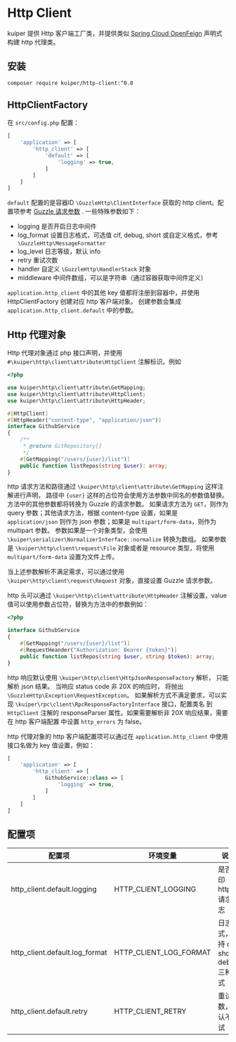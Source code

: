 # Http Client

kuiper 提供 Http 客户端工厂类，并提供类似 [Spring Cloud OpenFeign](https://spring.io/projects/spring-cloud-openfeign) 声明式 
构建 http 代理类。

## 安装

```bash
composer require kuiper/http-client:^0.8
```

## HttpClientFactory

在 `src/config.php` 配置：

```php
[
    'application' => [
        'http_client' => [
            'default' => [
                'logging' => true,
            ]
        ]
    ]
]
```

`default` 配置的是容器ID `\GuzzleHttp\ClientInterface` 获取的 http client。配置项参考 [Guzzle 请求参数](https://docs.guzzlephp.org/en/stable/request-options.html) .
一些特殊参数如下：
- logging 是否开启日志中间件
- log_format 设置日志格式，可选值 clf, debug, short 或自定义格式，参考 `\GuzzleHttp\MessageFormatter`
- log_level 日志等级，默认 info
- retry 重试次数
- handler 自定义 `\GuzzleHttp\HandlerStack` 对象
- middleware 中间件数组，可以是字符串（通过容器获取中间件定义）

`application.http_client` 中的其他 key 值都将注册到容器中，并使用 HttpClientFactory 创建对应 http 客户端对象。
创建参数会集成 `application.http_client.default` 中的参数。

## Http 代理对象

Http 代理对象通过 php 接口声明，并使用 `#\kuiper\http\client\attribute\HttpClient` 注解标识。例如

```php
<?php

use kuiper\http\client\attribute\GetMapping;
use kuiper\http\client\attribute\HttpClient;
use kuiper\http\client\attribute\HttpHeader;

#[HttpClient]
#[HttpHeader("content-type", "application/json")]
interface GithubService
{
    /**
     * @return GitRepository[]
     */
    #[GetMapping("/users/{user}/list")]
    public function listRepos(string $user): array;
}
```

http 请求方法和路径通过 `\kuiper\http\client\attribute\GetMapping` 这样注解进行声明，
路径中 `{user}` 这样的占位符会使用方法参数中同名的参数值替换。方法中的其他参数都将转换为 Guzzle 的请求参数。
如果请求方法为 `GET`，则作为 query 参数；其他请求方法，根据 content-type 设置，如果是 `application/json`
则作为 json 参数；如果是 `multipart/form-data`，则作为 multipart 参数。
参数如果是一个对象类型，会使用 `\kuiper\serializer\NormalizerInterface::normalize` 转换为数组。
如果参数是 `\kuiper\http\client\request\File` 对象或者是 resource 类型，将使用 `multipart/form-data` 设置为文件上传。

当上述参数解析不满足需求，可以通过使用 `\kuiper\http\client\request\Request` 对象，直接设置 Guzzle 请求参数。

http 头可以通过 `\kuiper\http\client\attribute\HttpHeader` 注解设置，value 值可以使用参数占位符，替换为方法中的参数例如：

```php
<?php

interface GithubService
{
    #[GetMapping("/users/{user}/list")]
    #[RequestHeander("Authorization: Bearer {token}")]
    public function listRepos(string $user, string $token): array;
}
```

http 响应默认使用 `\kuiper\http\client\HttpJsonResponseFactory` 解析， 只能解析 json 结果。
当响应 status code 非 20X 的响应时， 将抛出 `\GuzzleHttp\Exception\RequestException`。
如果解析方式不满足要求，可以实现 `\kuiper\rpc\client\RpcResponseFactoryInterface` 接口，配置类名
到 `HttpClient` 注解的 responseParser 属性。如果需要解析非 20X 响应结果，需要在 http 客户端配置
中设置 `http_errors` 为 false。

http 代理对象的 http 客户端配置项可以通过在 `application.http_client` 中使用接口名做为 key 值设置，例如：

```php
[
    'application' => [
        'http_client' => [
            GithubService::class => [
                'logging' => true,
            ]
        ]
    ]
]
```

## 配置项


| 配置项                            | 环境变量                   | 说明                             |
|--------------------------------|------------------------|--------------------------------|
| http_client.default.logging    | HTTP_CLIENT_LOGGING    | 是否打印 http 请求日志                 |
| http_client.default.log_format | HTTP_CLIENT_LOG_FORMAT | 日志格式，支持 clf, short, debug 三种格式 |
| http_client.default.retry      | HTTP_CLIENT_RETRY      | 重试次数，默认不重试                     |
